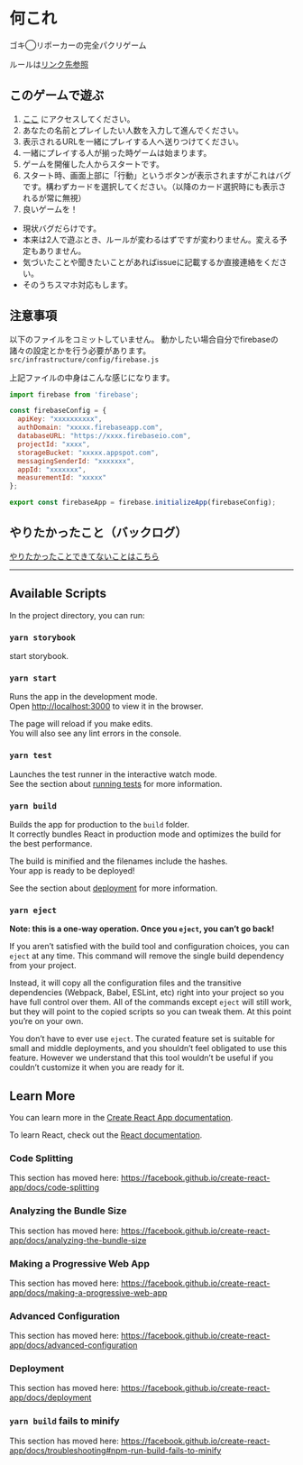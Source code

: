 
# 何これ

ゴキ◯リポーカーの完全パクリゲーム

ルールは[リンク先参照](http://www.mobius-games.co.jp/DreiMagier/KakerLakenPoker.htm)

## このゲームで遊ぶ

1. [ここ](https://hated-poker.web.app/) にアクセスしてください。
2. あなたの名前とプレイしたい人数を入力して進んでください。
3. 表示されるURLを一緒にプレイする人へ送りつけてください。
4. 一緒にプレイする人が揃った時ゲームは始まります。
5. ゲームを開催した人からスタートです。
6. スタート時、画面上部に「行動」というボタンが表示されますがこれはバグです。構わずカードを選択してください。（以降のカード選択時にも表示されるが常に無視）
7. 良いゲームを！

* 現状バグだらけです。
* 本来は2人で遊ぶとき、ルールが変わるはずですが変わりません。変える予定もありません。
* 気づいたことや聞きたいことがあればissueに記載するか直接連絡をください。
* そのうちスマホ対応もします。

## 注意事項

以下のファイルをコミットしていません。
動かしたい場合自分でfirebaseの諸々の設定とかを行う必要があります。
`src/infrastructure/config/firebase.js`

上記ファイルの中身はこんな感じになります。

```JavaScript
import firebase from 'firebase';

const firebaseConfig = {
  apiKey: "xxxxxxxxxx",
  authDomain: "xxxxx.firebaseapp.com",
  databaseURL: "https://xxxx.firebaseio.com",
  projectId: "xxxx",
  storageBucket: "xxxxx.appspot.com",
  messagingSenderId: "xxxxxxx",
  appId: "xxxxxxx",
  measurementId: "xxxxx"
};

export const firebaseApp = firebase.initializeApp(firebaseConfig);
```

## やりたかったこと（バックログ）

[やりたかったことできてないことはこちら](./docs/やりたかったこと.md)

---

## Available Scripts

In the project directory, you can run:

### `yarn storybook`

start storybook.

### `yarn start`

Runs the app in the development mode.<br />
Open [http://localhost:3000](http://localhost:3000) to view it in the browser.

The page will reload if you make edits.<br />
You will also see any lint errors in the console.

### `yarn test`

Launches the test runner in the interactive watch mode.<br />
See the section about [running tests](https://facebook.github.io/create-react-app/docs/running-tests) for more information.

### `yarn build`

Builds the app for production to the `build` folder.<br />
It correctly bundles React in production mode and optimizes the build for the best performance.

The build is minified and the filenames include the hashes.<br />
Your app is ready to be deployed!

See the section about [deployment](https://facebook.github.io/create-react-app/docs/deployment) for more information.

### `yarn eject`

**Note: this is a one-way operation. Once you `eject`, you can’t go back!**

If you aren’t satisfied with the build tool and configuration choices, you can `eject` at any time. This command will remove the single build dependency from your project.

Instead, it will copy all the configuration files and the transitive dependencies (Webpack, Babel, ESLint, etc) right into your project so you have full control over them. All of the commands except `eject` will still work, but they will point to the copied scripts so you can tweak them. At this point you’re on your own.

You don’t have to ever use `eject`. The curated feature set is suitable for small and middle deployments, and you shouldn’t feel obligated to use this feature. However we understand that this tool wouldn’t be useful if you couldn’t customize it when you are ready for it.

## Learn More

You can learn more in the [Create React App documentation](https://facebook.github.io/create-react-app/docs/getting-started).

To learn React, check out the [React documentation](https://reactjs.org/).

### Code Splitting

This section has moved here: https://facebook.github.io/create-react-app/docs/code-splitting

### Analyzing the Bundle Size

This section has moved here: https://facebook.github.io/create-react-app/docs/analyzing-the-bundle-size

### Making a Progressive Web App

This section has moved here: https://facebook.github.io/create-react-app/docs/making-a-progressive-web-app

### Advanced Configuration

This section has moved here: https://facebook.github.io/create-react-app/docs/advanced-configuration

### Deployment

This section has moved here: https://facebook.github.io/create-react-app/docs/deployment

### `yarn build` fails to minify

This section has moved here: https://facebook.github.io/create-react-app/docs/troubleshooting#npm-run-build-fails-to-minify
